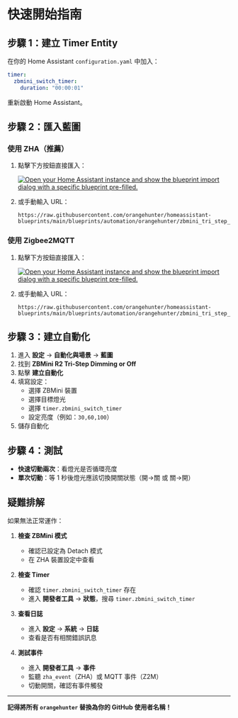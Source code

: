 # 快速開始指南

## 步驟 1：建立 Timer Entity

在你的 Home Assistant `configuration.yaml` 中加入：

```yaml
timer:
  zbmini_switch_timer:
    duration: "00:00:01"
```

重新啟動 Home Assistant。

## 步驟 2：匯入藍圖

### 使用 ZHA（推薦）

1. 點擊下方按鈕直接匯入：

   [![Open your Home Assistant instance and show the blueprint import dialog with a specific blueprint pre-filled.](https://my.home-assistant.io/badges/blueprint_import.svg)](https://my.home-assistant.io/redirect/blueprint_import/?blueprint_url=https%3A%2F%2Fraw.githubusercontent.com%2Forangehunter%2Fhomeassistant-blueprints%2Fmain%2Fblueprints%2Fautomation%2Forangehunter%2Fzbmini_tri_step_dim_or_off.yaml)

2. 或手動輸入 URL：
   ```
   https://raw.githubusercontent.com/orangehunter/homeassistant-blueprints/main/blueprints/automation/orangehunter/zbmini_tri_step_dim_or_off.yaml
   ```

### 使用 Zigbee2MQTT

1. 點擊下方按鈕直接匯入：

   [![Open your Home Assistant instance and show the blueprint import dialog with a specific blueprint pre-filled.](https://my.home-assistant.io/badges/blueprint_import.svg)](https://my.home-assistant.io/redirect/blueprint_import/?blueprint_url=https%3A%2F%2Fraw.githubusercontent.com%2Forangehunter%2Fhomeassistant-blueprints%2Fmain%2Fblueprints%2Fautomation%2Forangehunter%2Fzbmini_tri_step_dim_or_off_z2m.yaml)

2. 或手動輸入 URL：
   ```
   https://raw.githubusercontent.com/orangehunter/homeassistant-blueprints/main/blueprints/automation/orangehunter/zbmini_tri_step_dim_or_off_z2m.yaml
   ```

## 步驟 3：建立自動化

1. 進入 **設定** → **自動化與場景** → **藍圖**
2. 找到 **ZBMini R2 Tri-Step Dimming or Off**
3. 點擊 **建立自動化**
4. 填寫設定：
   - 選擇 ZBMini 裝置
   - 選擇目標燈光
   - 選擇 `timer.zbmini_switch_timer`
   - 設定亮度（例如：`30,60,100`）
5. 儲存自動化

## 步驟 4：測試

- **快速切動兩次**：看燈光是否循環亮度
- **單次切動**：等 1 秒後燈光應該切換開關狀態（開→關 或 關→開）

## 疑難排解

如果無法正常運作：

1. **檢查 ZBMini 模式**
   - 確認已設定為 Detach 模式
   - 在 ZHA 裝置設定中查看

2. **檢查 Timer**
   - 確認 `timer.zbmini_switch_timer` 存在
   - 進入 **開發者工具** → **狀態**，搜尋 `timer.zbmini_switch_timer`

3. **查看日誌**
   - 進入 **設定** → **系統** → **日誌**
   - 查看是否有相關錯誤訊息

4. **測試事件**
   - 進入 **開發者工具** → **事件**
   - 監聽 `zha_event`（ZHA）或 MQTT 事件（Z2M）
   - 切動開關，確認有事件觸發

---

**記得將所有 `orangehunter` 替換為你的 GitHub 使用者名稱！**
